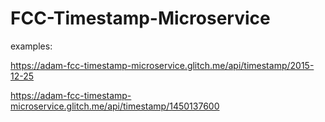 # FCC-Timestamp-Microservice

examples:

https://adam-fcc-timestamp-microservice.glitch.me/api/timestamp/2015-12-25

https://adam-fcc-timestamp-microservice.glitch.me/api/timestamp/1450137600
